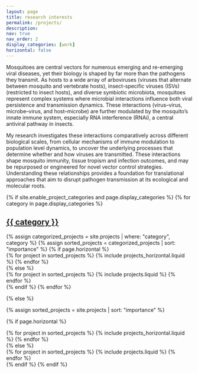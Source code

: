 ```yaml
---
layout: page
title: research interests
permalink: /projects/
description:
nav: true
nav_order: 2
display_categories: [work]
horizontal: false
---
```

Mosquitoes are central vectors for numerous emerging and re-emerging viral diseases, yet their biology is shaped by far more than the pathogens they transmit. As hosts to a wide array of arboviruses (viruses that alternate between mosquito and vertebrate hosts), insect-specific viruses (ISVs) (restricted to insect hosts), and diverse symbiotic microbiota, mosquitoes represent complex systems where microbial interactions influence both viral persistence and transmission dynamics. These interactions (virus–virus, microbe–virus, and host–microbe) are further modulated by the mosquito’s innate immune system, especially RNA interference (RNAi), a central antiviral pathway in insects.

My research investigates these interactions comparatively across different biological scales, from cellular mechanisms of immune modulation to population level dynamics, to uncover the underlying processes that determine whether and how viruses are transmitted. These interactions shape mosquito immunity, tissue tropism and infection outcomes, and may be repurposed or engineered for novel vector control strategies. Understanding these relationships provides a foundation for translational approaches that aim to disrupt pathogen transmission at its ecological and molecular roots.


<!-- pages/projects.md -->
<div class="projects">
<!-- pages/projects.md -->
<div class="projects">
{% if site.enable_project_categories and page.display_categories %}
  <!-- Display categorized projects -->
  {% for category in page.display_categories %}
  <a id="{{ category }}" href=".#{{ category }}">
    <h2 class="category">{{ category }}</h2>
  </a>
  {% assign categorized_projects = site.projects | where: "category", category %}
  {% assign sorted_projects = categorized_projects | sort: "importance" %}
  <!-- Generate cards for each project -->
  {% if page.horizontal %}
  <div class="container">
    <div class="row row-cols-1 row-cols-md-2">
    {% for project in sorted_projects %}
      {% include projects_horizontal.liquid %}
    {% endfor %}
    </div>
  </div>
  {% else %}
  <div class="row row-cols-1 row-cols-md-3">
    {% for project in sorted_projects %}
      {% include projects.liquid %}
    {% endfor %}
  </div>
  {% endif %}
  {% endfor %}

{% else %}

<!-- Display projects without categories -->

{% assign sorted_projects = site.projects | sort: "importance" %}

  <!-- Generate cards for each project -->

{% if page.horizontal %}

  <div class="container">
    <div class="row row-cols-1 row-cols-md-2">
    {% for project in sorted_projects %}
      {% include projects_horizontal.liquid %}
    {% endfor %}
    </div>
  </div>
  {% else %}
  <div class="row row-cols-1 row-cols-md-3">
    {% for project in sorted_projects %}
      {% include projects.liquid %}
    {% endfor %}
  </div>
  {% endif %}
{% endif %}
</div>
